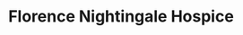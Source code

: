 ---
title: "Florence Nightingale Hospice"
url: /aylesbury/florence-nightingale-hospice/
shop: Möbel
---